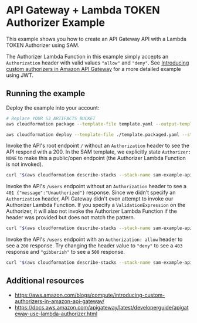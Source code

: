 # API Gateway + Lambda TOKEN Authorizer Example

This example shows you how to create an API Gateway API with a Lambda TOKEN Authorizer using SAM.

The Authorizer Lambda Function in this example simply accepts an `Authorization` header with valid values `"allow"` and `"deny"`. See [Introducing custom authorizers in Amazon API Gateway](https://aws.amazon.com/blogs/compute/introducing-custom-authorizers-in-amazon-api-gateway/) for a more detailed example using JWT.

## Running the example

Deploy the example into your account:

```bash
# Replace YOUR_S3_ARTIFACTS_BUCKET
aws cloudformation package --template-file template.yaml --output-template-file template.packaged.yaml --s3-bucket YOUR_S3_ARTIFACTS_BUCKET

aws cloudformation deploy --template-file ./template.packaged.yaml --stack-name sam-example-api-lambda-token-auth --capabilities CAPABILITY_IAM
```

Invoke the API's root endpoint `/` without an `Authorization` header to see the API respond with a 200. In the SAM template, we explicitly state `Authorizer: NONE` to make this a public/open endpoint (the Authorizer Lambda Function is not invoked).

```bash
curl "$(aws cloudformation describe-stacks --stack-name sam-example-api-lambda-token-auth --query 'Stacks[].Outputs[?OutputKey==`ApiURL`].OutputValue' --output text)"
```

Invoke the API's `/users` endpoint without an `Authorization` header to see a `401 {"message":"Unauthorized"}` response. Since we didn't specify an `Authorization` header, API Gateway didn't even attempt to invoke our Authorizer Lambda Function. If you specify a `ValidationExpression` on the Authorizer, it will also not invoke the Authorizer Lambda Function if the header was provided but does not match the pattern.

```bash
curl "$(aws cloudformation describe-stacks --stack-name sam-example-api-lambda-token-auth --query 'Stacks[].Outputs[?OutputKey==`ApiURL`].OutputValue' --output text)users"
```

Invoke the API's `/users` endpoint with an `Authorization: allow` header to see a `200` response. Try changing the header value to `"deny"` to see a `403` response and `"gibberish"` to see a `500` response.

```bash
curl "$(aws cloudformation describe-stacks --stack-name sam-example-api-lambda-token-auth --query 'Stacks[].Outputs[?OutputKey==`ApiURL`].OutputValue' --output text)users" -H 'Authorization: allow'
```

## Additional resources

- https://aws.amazon.com/blogs/compute/introducing-custom-authorizers-in-amazon-api-gateway/
- https://docs.aws.amazon.com/apigateway/latest/developerguide/apigateway-use-lambda-authorizer.html
